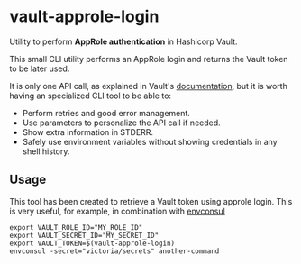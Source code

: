 # vault-approle-login
Utility to perform **AppRole authentication** in Hashicorp Vault.

This small CLI utility performs an AppRole login and returns the Vault token to be later used.

It is only one API call, as explained in Vault's [documentation](https://www.vaultproject.io/docs/auth/approle.html#via-the-api), but it is worth having an specialized CLI tool to be able to:
- Perform retries and good error management.
- Use parameters to personalize the API call if needed.
- Show extra information in STDERR.
- Safely use environment variables without showing credentials in any shell history.

## Usage
This tool has been created to retrieve a Vault token using approle login. This is very useful, for example, in combination with [envconsul](https://github.com/hashicorp/envconsul)
```
export VAULT_ROLE_ID="MY_ROLE_ID"
export VAULT_SECRET_ID="MY_SECRET_ID"
export VAULT_TOKEN=$(vault-approle-login)
envconsul -secret="victoria/secrets" another-command
```
